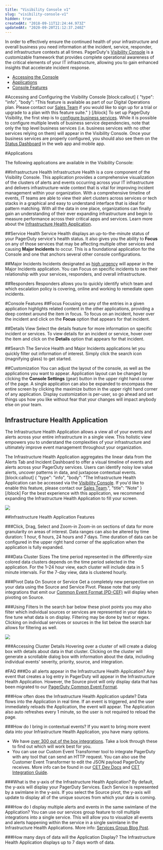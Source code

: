 ```yaml
---
title: "Visibility Console v1"
slug: "visibility-console-v1"
hidden: true
createdAt: "2018-09-11T12:24:44.973Z"
updatedAt: "2020-09-20T21:12:37.240Z"
---
```

In order to effectively ensure the continued health of your infrastructure and overall business you need information at the incident, service, responder, and infrastructure contexts at all times. PagerDuty's [Visibility Console](https://www.pagerduty.com/applications/) is a customizable framework that provides complete operational awareness of the critical elements of your IT infrastructure, allowing you to gain enhanced insights that accelerate incident response.
- [Accessing the Console](#section-accessing-the-console)
- [Applications](#section-applications)
- [Console Features](#section-console-features)

#Accessing and Configuring the Visibility Console
[block:callout]
{
  "type": "info",
  "body": "This feature is available as part of our Digital Operations plan. Please contact our [Sales Team](https://www.pagerduty.com/contact-sales/) if you would like to sign up for a trial or upgrade to a plan with this feature suite."
}
[/block]
To set up PagerDuty Visibility, the first step is to [configure business services](https://support.pagerduty.com/docs/business-services#section-creating-business-services). While it is possible to configure multiple levels of business service dependencies, note that only the top level business services (i.e. business services with no other services relying on them) will appear in the Visibility Console. Once your business services are properly configured, you should also see them on the [Status Dashboard](https://support.pagerduty.com/docs/status-dashboard) in the web app and mobile app.

#Applications

The following applications are available in the Visibility Console:

##Infrastructure Health
Infrastructure Health is a core component of the Visibility Console. This application provides a comprehensive visualization of the clusters of alerts and events occurring across your IT infrastructure and delivers infrastructure-wide context that is vital for improving incident management within your organization. With a comprehensive timeline of events, IT teams are able to view their alert clusters across services or tech stacks in a graphical and easy to understand interface that is ideal for pattern matching. With all the data in one place, organizations can finally gain an understanding of their ever expanding infrastructure and begin to measure performance across their critical apps and services. Learn more about the [Infrastructure Health Application](#section-infrastructure-health-application).

##Service Health
Service Health displays an up-to-the-minute status of your PagerDuty service's health status. It also gives you the ability to **Focus** on any of those services that may be affecting multiple other services and causing **Major Incidents** to occur. This is a foundational application for the Console and one that anchors several other console configurations.

##Major Incidents
Incidents designated as [high urgency](/docs/service-settings#section-enable-urgencies) will appear in the Major Incidents application. You can Focus on specific incidents to see their relationship with your services, responders, and overall infrastructure.

##Responders
Responders allows you to quickly identify which team and which escalation policy is covering, online and working to remediate open incidents.

#Console Features
##Focus
Focusing on any of the entries in a given application highlights related content in the other applications, providing a deep context around the item in focus. To focus on an incident, hover over the incident and click on the **Focus** option that appears for that incident.

##Details View
Select the details feature for more information on specific incident or services. To view details for an incident or service, hover over the item and click on the **Details** option that appears for that incident.

##Search
The Service Health and Major Incidents applications let you quickly filter out information of interest. Simply click the search icon (magnifying glass) to get started.

##Customization
You can adjust the layout of the console, as well as the applications you want to appear. Application layout can be changed by clicking the **Console Settings** (gear) button in the upper right hand corner of the page. A single application can also be expanded to encompass the entire screen by clicking the maximize button in the upper right hand corner of any application. Display customization is per-user, so go ahead and set things ups how you like without fear that your changes will impact anybody else on your team.
## Infrastructure Health Application

The Infrastructure Health Application allows a view all of your events and alerts across your entire infrastructure in a single view. This holistic view empowers you to understand the complexities of your infrastructure and ultimately improve event management throughout your organization.

The Infrastructure Health Application aggregates the linear data from the Alerts Tab and Incident Dashboard to offer a visual timeline of events and alerts across your PagerDuty services. Users can identify noisy low value alerts, uncover patterns in data, and juxtapose contextual events.
[block:callout]
{
  "type": "info",
  "body": "The Infrastructure Health Application can be accessed via the [Visibility Console](#section-accessing-the-console). If you'd like to enable this feature, please contact our [Sales Team](https://www.pagerduty.com/contact-sales/).",
  "title": "Note"
}
[/block]
For the best experience with this application, we recommend expanding the Infrastructure Health Application to fill your screen.

![](https://files.readme.io/959db89-visibility-console-infrastructure-health.png)

##Infrastructure Health Application Features 

###Click, Drag, Select and Zoom-in
Zoom-in on sections of data for more granularity on areas of interest. Data ranges can also be altered by time duration: 1 hour, 6 hours, 24 hours and 7 days. Time duration of data can be configured in the upper right hand corner of the application when the application is fully expanded.

###Data Cluster Sizes
The time period represented in the differently-size colored data clusters depends on the time period selected in the application. For the 1–24 hour view, each cluster will include data in 5 minute intervals. For the 7-day view, data is clustered hourly.

###Pivot Data On Source or Service
Get a completely new perspective on your data using the Source and Service Pivot. Please note that only integrations that emit our [Common Event Format (PD-CEF)](doc:pd-cef) will display when pivoting on Source.

###Using Filters
In the search bar below these pivot points you may also filter which individual sources or services are represented in your data to fine tune what data is on display. Filtering may be done by text or regex. Clicking on individual services or sources in the list below the search bar allows for filtering as well.

![](https://files.readme.io/69ff1b9-visibility-console-filter.png)

###Accessing Cluster Details
Hovering over a cluster of will create a dialog box with details about data in that cluster. Clicking on the cluster will generate a scrollable dialog box with information about the data, including individual events' severity, priority, source, and integration.

#FAQ
###Do all alerts appear in the Infrastructure Health Application?
Any event that creates a log entry in PagerDuty will appear in the Infrastructure Health Application. However, the Source pivot will only display data that has been migrated to our [PagerDuty Common Event Format](doc:pd-cef). 

###How often does the Infrastructure Health Application update?
Data flows into the Application in real time. If an event is triggered, and the user immediately reloads the Application, the event will appear. The Application also auto refreshes every 1 minute, so the user is not required to reload the page.

###How do I bring in contextual events?
If you want to bring more event data into your Infrastructure Health Application, you have many options.
- We have [over 300 out of the box integrations](https://www.pagerduty.com/integrations/). Take a look through these to find out which will work best for you.
- You can use our Custom Event Transformer tool to integrate PagerDuty with any tool that can send an HTTP request. You can also use the Customer Event Transformer to edit the JSON payload PagerDuty receives. More info can be found in our [CET Dev Docs](https://v2.developer.pagerduty.com/docs/creating-an-integration-inline) and [CET Integration Guide](https://www.pagerduty.com/docs/guides/custom-event-transformer/).

###What is the y-axis of the Infrastructure Health Application?
By default, the y-axis will display your PagerDuty Services. Each Service is represented by a swimlane in the y-axis. If you select the Source pivot, the y-axis will update to display all of the unique sources from which your data is coming.

###How do I display multiple alerts and events in the same swimlane of the Application?
You can use our services group feature to roll multiple integrations into a single service. This will allow you to visualize all events and alerts happening within the service in a single swimlane in the Infrastructure Health Applications. More info: [Services Group Blog Post](https://www.pagerduty.com/blog/feature-services-group/).

###How many days of data will the Application Display?
The Infrastructure Health Application displays up to 7 days worth of data.
